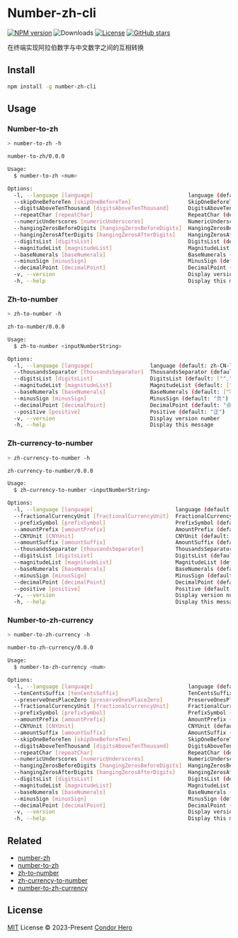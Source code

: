 # Number-zh-cli

[![NPM version](https://img.shields.io/npm/v/number-zh-cli)](https://www.npmjs.com/package/number-zh-cli)
![Downloads](https://img.shields.io/npm/dw/number-zh-cli)
[![License](https://img.shields.io/npm/l/number-zh-cli)](https://github.com/condorheroblog/number-zh/blob/main/LICENSE)
[![GitHub stars](https://img.shields.io/github/stars/condorheroblog/number-zh)](https://github.com/condorheroblog/number-zh/blob/main/packages/cli)

在终端实现阿拉伯数字与中文数字之间的互相转换

## Install

```bash
npm install -g number-zh-cli
```

## Usage

### Number-to-zh

```bash
> number-to-zh -h

number-to-zh/0.0.0

Usage:
  $ number-to-zh <num>

Options:
  -l, --language [language]                              language (default: zh-CN-lowercase)
  --skipOneBeforeTen [skipOneBeforeTen]                  SkipOneBeforeTen (default: false)
  --digitsAboveTenThousand [digitsAboveTenThousand]      DigitsAboveTenThousand (default: 8)
  --repeatChar [repeatChar]                              RepeatChar (default: "WW")
  --numericUnderscores [numericUnderscores]              NumericUnderscores (default: "_")
  --hangingZerosBeforeDigits [hangingZerosBeforeDigits]  HangingZerosBeforeDigits (default: false)
  --hangingZerosAfterDigits [hangingZerosAfterDigits]    HangingZerosAfterDigits (default: false)
  --digitsList [digitsList]                              DigitsList (default: ["","十","百","千"])
  --magnitudeList [magnitudeList]                        MagnitudeList (default: ["","万","亿","兆"])
  --baseNumerals [baseNumerals]                          BaseNumerals (default: ["零","一","二","三","四","五","六","七","八","九"])
  --minusSign [minusSign]                                MinusSign (default: "负")
  --decimalPoint [decimalPoint]                          DecimalPoint (default: "点")
  -v, --version                                          Display version number
  -h, --help                                             Display this message
```

### Zh-to-number

```bash
> zh-to-number -h

zh-to-number/0.0.0

Usage:
  $ zh-to-number <inputNumberString>

Options:
  -l, --language [language]                  language (default: zh-CN-lowercase)
  --thousandsSeparator [thousandsSeparator]  ThousandsSeparator (default: false)
  --digitsList [digitsList]                  DigitsList (default: ["","十","百","千"])
  --magnitudeList [magnitudeList]            MagnitudeList (default: ["","万","亿","兆"])
  --baseNumerals [baseNumerals]              BaseNumerals (default: ["零","一","二","三","四","五","六","七","八","九"])
  --minusSign [minusSign]                    MinusSign (default: "负")
  --decimalPoint [decimalPoint]              DecimalPoint (default: "点")
  --positive [positive]                      Positive (default: "正")
  -v, --version                              Display version number
  -h, --help                                 Display this message
```

### Zh-currency-to-number

```bash
> zh-currency-to-number -h

zh-currency-to-number/0.0.0

Usage:
  $ zh-currency-to-number <inputNumberString>

Options:
  -l, --language [language]                          language (default: zh-CN-lowercase)
  --fractionalCurrencyUnit [fractionalCurrencyUnit]  FractionalCurrencyUnit (default: ["角","分"])
  --prefixSymbol [prefixSymbol]                      PrefixSymbol (default: "¥")
  --amountPrefix [amountPrefix]                      AmountPrefix (default: "人民币")
  --CNYUnit [CNYUnit]                                CNYUnit (default: "圆")
  --amountSuffix [amountSuffix]                      AmountSuffix (default: "整")
  --thousandsSeparator [thousandsSeparator]          ThousandsSeparator (default: false)
  --digitsList [digitsList]                          DigitsList (default: ["","拾","佰","仟"])
  --magnitudeList [magnitudeList]                    MagnitudeList (default: ["","万","亿","兆"])
  --baseNumerals [baseNumerals]                      BaseNumerals (default: ["零","壹","贰","叁","肆","伍","陆","柒","捌","玖"])
  --minusSign [minusSign]                            MinusSign (default: "负")
  --decimalPoint [decimalPoint]                      DecimalPoint (default: "点")
  --positive [positive]                              Positive (default: "正")
  -v, --version                                      Display version number
  -h, --help                                         Display this message
```

### Number-to-zh-currency

```bash
> number-to-zh-currency -h

number-to-zh-currency/0.0.0

Usage:
  $ number-to-zh-currency <num>

Options:
  -l, --language [language]                              language (default: zh-CN-lowercase)
  --tenCentsSuffix [tenCentsSuffix]                      TenCentsSuffix (default: true)
  --preserveOnesPlaceZero [preserveOnesPlaceZero]        PreserveOnesPlaceZero (default: false)
  --fractionalCurrencyUnit [fractionalCurrencyUnit]      FractionalCurrencyUnit (default: ["角","分"])
  --prefixSymbol [prefixSymbol]                          PrefixSymbol (default: "¥")
  --amountPrefix [amountPrefix]                          AmountPrefix (default: "人民币")
  --CNYUnit [CNYUnit]                                    CNYUnit (default: "圆")
  --amountSuffix [amountSuffix]                          AmountSuffix (default: "整")
  --skipOneBeforeTen [skipOneBeforeTen]                  SkipOneBeforeTen (default: false)
  --digitsAboveTenThousand [digitsAboveTenThousand]      DigitsAboveTenThousand (default: 8)
  --repeatChar [repeatChar]                              RepeatChar (default: "WW")
  --numericUnderscores [numericUnderscores]              NumericUnderscores (default: ",")
  --hangingZerosBeforeDigits [hangingZerosBeforeDigits]  HangingZerosBeforeDigits (default: false)
  --hangingZerosAfterDigits [hangingZerosAfterDigits]    HangingZerosAfterDigits (default: true)
  --digitsList [digitsList]                              DigitsList (default: ["","拾","佰","仟"])
  --magnitudeList [magnitudeList]                        MagnitudeList (default: ["","万","亿","兆"])
  --baseNumerals [baseNumerals]                          BaseNumerals (default: ["零","壹","贰","叁","肆","伍","陆","柒","捌","玖"])
  --minusSign [minusSign]                                MinusSign (default: "负")
  --decimalPoint [decimalPoint]                          DecimalPoint (default: "点")
  -v, --version                                          Display version number
  -h, --help                                             Display this message
```

## Related

- [number-zh](https://github.com/condorheroblog/number-zh/tree/main/packages/all)
- [number-to-zh](https://github.com/condorheroblog/number-zh/tree/main/packages/number-to-zh)
- [zh-to-number](https://github.com/condorheroblog/number-zh/tree/main/packages/zh-to-number)
- [zh-currency-to-number](https://github.com/condorheroblog/number-zh/tree/main/packages/zh-currency-to-number)
- [number-to-zh-currency](https://github.com/condorheroblog/number-zh/tree/main/packages/number-to-zh-currency)


## License

[MIT](https://github.com/condorheroblog/number-zh/blob/main/LICENSE) License © 2023-Present [Condor Hero](https://github.com/condorheroblog)
